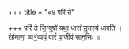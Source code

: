 +++
title = "०४ परि ते"

+++
परि॑ ते जि॒ग्युषो॑ यथा॒ धारा॑ सु॒तस्य॑ धावति ।  
रंह॑माणा॒ व्य१॒॑व्ययं॒ वारं॑ वा॒जीव॑ सान॒सिः ॥
